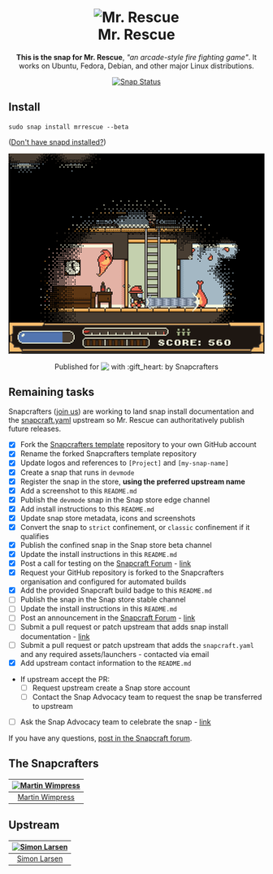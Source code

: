 <h1 align="center">
  <img src="https://dashboard.snapcraft.io/site_media/appmedia/2017/06/mrrescue.png" alt="Mr. Rescue">
  <br />
  Mr. Rescue
</h1>

<p align="center"><b>This is the snap for Mr. Rescue</b>, <i>"an arcade-style fire fighting game"</i>. It works on Ubuntu, Fedora, Debian, and other major Linux distributions.</p>

<p align="center">
<a href="https://build.snapcraft.io/user/snapcrafters/mrrescue"><img src="https://build.snapcraft.io/badge/snapcrafters/mrrescue.svg" alt="Snap Status"></a>
</p>

## Install

    sudo snap install mrrescue --beta

([Don't have snapd installed?](https://snapcraft.io/docs/core/install))

![Mr. Rescue](screenshot.png?raw=true "Mr. Rescue")

<p align="center">Published for <img src="http://anything.codes/slack-emoji-for-techies/emoji/tux.png" align="top" width="24" /> with :gift_heart: by Snapcrafters</p>

## Remaining tasks

Snapcrafters ([join us](https://forum.snapcraft.io/t/join-snapcrafters/1325)) are working to land snap install documentation and the [snapcraft.yaml](https://github.com/snapcrafters/mrrescue/blob/master/snap/snapcraft.yaml) upstream so Mr. Rescue can authoritatively publish future releases.

  - [x] Fork the [Snapcrafters template](https://github.com/snapcrafters/fork-and-rename-me) repository to your own GitHub account
  - [x] Rename the forked Snapcrafters template repository
  - [x] Update logos and references to `[Project]` and `[my-snap-name]`
  - [x] Create a snap that runs in `devmode`
  - [x] Register the snap in the store, **using the preferred upstream name**
  - [x] Add a screenshot to this `README.md`
  - [x] Publish the `devmode` snap in the Snap store edge channel
  - [x] Add install instructions to this `README.md`
  - [x] Update snap store metadata, icons and screenshots
  - [x] Convert the snap to `strict` confinement, or `classic` confinement if it qualifies
  - [x] Publish the confined snap in the Snap store beta channel
  - [x] Update the install instructions in this `README.md`
  - [x] Post a call for testing on the [Snapcraft Forum](https://forum.snapcraft.io) - [link](https://forum.snapcraft.io/t/call-for-testing-duck-marines-and-mr-rescue/1224)
  - [x] Request your GitHub repository is forked to the Snapcrafters organisation and configured for automated builds
  - [x] Add the provided Snapcraft build badge to this `README.md`
  - [ ] Publish the snap in the Snap store stable channel
  - [ ] Update the install instructions in this `README.md`
  - [ ] Post an announcement in the [Snapcraft Forum](https://forum.snapcraft.io) - [link]()
  - [ ] Submit a pull request or patch upstream that adds snap install documentation - [link]()
  - [ ] Submit a pull request or patch upstream that adds the `snapcraft.yaml` and any required assets/launchers - contacted via email
  - [x] Add upstream contact information to the `README.md`  
  - If upstream accept the PR:
    - [ ] Request upstream create a Snap store account
    - [ ] Contact the Snap Advocacy team to request the snap be transferred to upstream
  - [ ] Ask the Snap Advocacy team to celebrate the snap - [link]()

If you have any questions, [post in the Snapcraft forum](https://forum.snapcraft.io).

## The Snapcrafters

| [![Martin Wimpress](http://gravatar.com/avatar/ce95823a37d9ffa2e65a31cc60a2c42a/?s=128)](https://github.com/flexiondotorg/) |
| :---: |
| [Martin Wimpress](https://github.com/flexiondotorg/) |

## Upstream

| [![Simon Larsen](https://avatars2.githubusercontent.com/u/295299?v=3&s=128)](https://github.com/SimonLarsen) |
| :---: |
| [Simon Larsen](https://github.com/SimonLarsen) |
